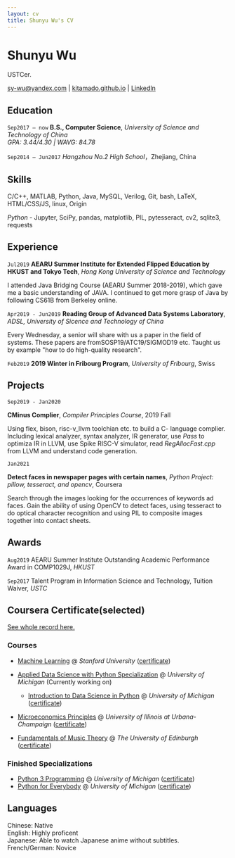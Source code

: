 ```yaml
---
layout: cv
title: Shunyu Wu's CV
---
```

# Shunyu Wu
USTCer.

<div id="webaddress">
<a href="mailto:sy-wu@yandex.com" title="click to email">sy-wu@yandex.com</a>
| <a href="kitamado.github.io"><i class="fas fa-home"></i>kitamado.github.io</a>
| <a href="https://www.linkedin.com/in/shunyu-wu-5a51231a3/"><i class="fas fa-linkedin"></i> LinkedIn</a>
</div>

## Education

`Sep2017 – now`
**B.S., Computer Science**, *University of Science and Technology of China*<br/>
*GPA: 3.44/4.30 | WAVG: 84.78*

`Sep2014 – Jun2017`
*Hangzhou No.2 High School*，Zhejiang, China

## Skills
C/C++, MATLAB, Python, Java, MySQL, Verilog, Git, bash, LaTeX, HTML/CSS/JS, linux, Origin<br/>

*Python* - Jupyter, SciPy, pandas, matplotlib, PIL, pytesseract, cv2, sqlite3, requests

## Experience 

`Jul2019` 
**AEARU Summer Institute for Extended Flipped Education by HKUST and Tokyo Tech**, *Hong Kong University of Science and Technology*

I attended Java Bridging Course (AEARU Summer 2018-2019), which gave me a basic understanding of JAVA. I continued to get more grasp of Java by following CS61B from Berkeley online.

`Apr2019 - Jun2019`
**Reading Group of Advanced Data Systems Laboratory**, *ADSL, University of Sicence and Technology of China*

Every Wednesday, a senior will share with us a paper in the field of systems. These papers are fromSOSP19/ATC19/SIGMOD19 etc. Taught us by example "how to do high-quality research".

`Feb2019`
**2019 Winter in Fribourg Program**, *University of Fribourg*, Swiss

## Projects

`Sep2019 - Jan2020`

**CMinus Complier**, *Compiler Principles Course*, 2019 Fall

Using flex, bison, risc-v_llvm toolchian etc. to build a C- language complier. Including lexical analyzer, syntax analyzer, IR generator, use *Pass* to optimiza IR in LLVM, use Spike RISC-V simulator, read *RegAllocFast.cpp* from LLVM and understand code generation.

`Jan2021`

**Detect faces in newspaper pages with certain names**, *Python Project: pillow, tesseract, and opencv*, Coursera

Search through the images looking for the occurrences of keywords ad faces. Gain the ability of using OpenCV to detect faces, using tesseract to do optical character recognition and using PIL to composite images together into contact sheets.

## Awards

`Aug2019`
AEARU Summer Institute Outstanding Academic Performance Award in COMP1029J, *HKUST*

`Sep2017`
Talent Program in Information Science and Technology, Tuition Waiver, *USTC*

## Coursera Certificate(selected)

[See whole record here.](https://github.com/kitamado/my-mooc-certificates)

### Courses
- [Machine Learning](https://www.coursera.org/learn/machine-learning) @ *Stanford University* ([certificate](https://coursera.org/share/39de6ba3aea075f324c531d0a1ae469a))

- [Applied Data Science with Python Specialization](https://www.coursera.org/specializations/data-science-python) @ *University of Michigan* (Currently working on)
  - [Introduction to Data Science in Python](https://www.coursera.org/learn/python-data-analysis) @ *University of Michigan* ([certificate](https://coursera.org/share/9936a845ef182117b2a94c1792386890))
- [Microeconomics Principles](https://www.coursera.org/learn/microeconomics) @ *University of Illinois at Urbana-Champaign* ([certificate](https://coursera.org/share/33e600bebdcef627c679373d89b2d891))
- [Fundamentals of Music Theory](https://www.coursera.org/learn/edinburgh-music-theory) @ *The University of Edinburgh* ([certificate](https://coursera.org/share/10830dfb19e41c4325073bcfbc984ea3))

### Finished Specializations

* [Python 3 Programming](https://www.coursera.org/specializations/python-3-programming) @ *University of Michigan* ([certificate](https://coursera.org/share/f95d2f2f54e3e916bd73fb30840b4431))
* [Python for Everybody](https://www.coursera.org/specializations/python) @ *University of Michigan* ([certificate](https://coursera.org/share/cb1b054cc8f0e87b3f263ebe16ce4d88))



## Languages
Chinese: Native<br/>
English: Highly proficent <br/>
Japanese: Able to watch Japanese anime without subtitles.<br/>
French/German: Novice<br/>




<!-- ### Footer

Last updated: Feb 2021 -->


